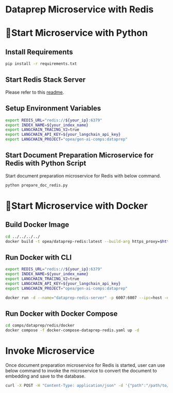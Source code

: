 # Dataprep Microservice with Redis

# 🚀Start Microservice with Python

## Install Requirements

```bash
pip install -r requirements.txt
```

## Start Redis Stack Server

Please refer to this [readme](../../../vectorstores/langchain/redis/README.md).

## Setup Environment Variables

```bash
export REDIS_URL="redis://${your_ip}:6379"
export INDEX_NAME=${your_index_name}
export LANGCHAIN_TRACING_V2=true
export LANGCHAIN_API_KEY=${your_langchain_api_key}
export LANGCHAIN_PROJECT="opea/gen-ai-comps:dataprep"
```

## Start Document Preparation Microservice for Redis with Python Script

Start document preparation microservice for Redis with below command.

```bash
python prepare_doc_redis.py
```

# 🚀Start Microservice with Docker

## Build Docker Image

```bash
cd ../../../../
docker build -t opea/dataprep-redis:latest --build-arg https_proxy=$https_proxy --build-arg http_proxy=$http_proxy -f comps/dataprep/redis/docker/Dockerfile .
```

## Run Docker with CLI

```bash
export REDIS_URL="redis://${your_ip}:6379"
export INDEX_NAME=${your_index_name}
export LANGCHAIN_TRACING_V2=true
export LANGCHAIN_API_KEY=${your_langchain_api_key}
export LANGCHAIN_PROJECT="opea/gen-ai-comps:dataprep"

docker run -d --name="dataprep-redis-server" -p 6007:6007 --ipc=host -e http_proxy=$http_proxy -e https_proxy=$https_proxy -e REDIS_URL=$REDIS_URL -e INDEX_NAME=$INDEX_NAME opea/dataprep-redis:latest
```

## Run Docker with Docker Compose

```bash
cd comps/dataprep/redis/docker
docker compose -f docker-compose-dataprep-redis.yaml up -d
```

# Invoke Microservice

Once document preparation microservice for Redis is started, user can use below command to invoke the microservice to convert the document to embedding and save to the database.

```bash
curl -X POST -H "Content-Type: application/json" -d '{"path":"/path/to/document"}' http://localhost:6007/v1/dataprep
```
